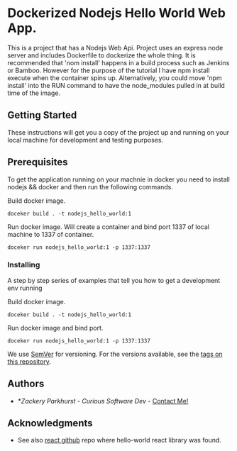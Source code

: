 # Dockerized Nodejs Hello World Web App.
This is a project that has a Nodejs Web Api.  Project uses an express node server and includes Dockerfile to dockerize the whole thing.  It is recommended that 'nom install' happens in a build process such as Jenkins or Bamboo.  However for the purpose of the tutorial I have npm install execute when the container spins up.  Alternatively, you could move 'npm install' into the RUN command to have the node_modules pulled in at build time of the image.  

## Getting Started

These instructions will get you a copy of the project up and running on your local machine for development and testing purposes. 

## Prerequisites

To get the application running on your machnie in docker you need to install nodejs && docker and then run the following commands.


Build docker image.
```
doceker build . -t nodejs_hello_world:1
```
Run docker image.  Will create a container and bind port 1337 of local machine to 1337 of container. 
```
doceker run nodejs_hello_world:1 -p 1337:1337
```

### Installing

A step by step series of examples that tell you how to get a development env running

Build docker image.
```
doceker build . -t nodejs_hello_world:1
```
Run docker image and bind port.
```
doceker run nodejs_hello_world:1 -p 1337:1337
```

We use [SemVer](http://semver.org/) for versioning. For the versions available, see the [tags on this repository](https://github.com/your/project/tags). 

## Authors

* **Zackery Parkhurst* - *Curious Software Dev* - [Contact Me!](mailto://zackeryddparkhurst@gmail.com) 


## Acknowledgments

* See also [react github](https://github.com/vlucas/universal-react-helloworld) repo where hello-world react library was found.
